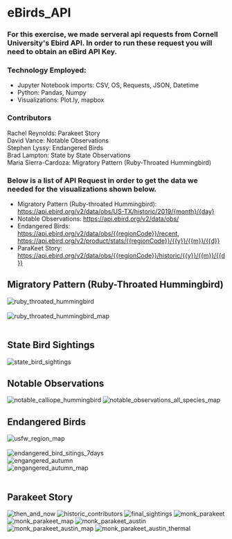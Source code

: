 # eBirds_API

### For this exercise, we made serveral api requests from Cornell University's Ebird API. In order to run these request you will need to obtain an eBird API Key.

### Technology Employed: 
* Jupyter Notebook imports: CSV, OS, Requests, JSON, Datetime
* Python: Pandas, Numpy
* Visualizations: Plot.ly, mapbox

### Contributors
Rachel Reynolds: Parakeet Story<br>
David Vance: Notable Observations<br>
Stephen Lyssy: Endangered Birds<br>
Brad Lampton: State by State Observations<br>
Maria Sierra-Cardoza: Migratory Pattern (Ruby-Throated Hummingbird)<br>

### Below is a list of API Request in order to get the data we needed for the visualizations shown below.
* Migratory Pattern (Ruby-throated Hummingbird): https://api.ebird.org/v2/data/obs/US-TX/historic/2019/{month}/{day}
* Notable Observations: https://api.ebird.org/v2/data/obs/
* Endangered Birds: https://api.ebird.org/v2/data/obs/{{regionCode}}/recent, https://api.ebird.org/v2/product/stats/{{regionCode}}/{{y}}/{{m}}/{{d}}
* ParaKeet Story: https://api.ebird.org/v2/data/obs/{{regionCode}}/historic/{{y}}/{{m}}/{{d}}

## Migratory Pattern (Ruby-Throated Hummingbird)
![ruby_throated_hummingbird](images/ruby_throated_hummingbird.png)
<br>
<br>
![ruby_throated_hummingbird_map](images/ruby_throated_hummingbird_map.png)
<br>
<br>
## State Bird Sightings
![state_bird_sightings](images/state_bird_sightings.png)
## Notable Observations
![notable_calliope_hummingbird](images/notable_calliope_hummingbird.png)
![notable_observations_all_species_map](images/notable_observations_all_species_map.png)
## Endangered Birds
![usfw_region_map](images/usfw_region_map.png)
<br>
<br>
![endangered_bird_sitings_7days](images/endangered_bird_sitings_7days.png)
<br>
![engangered_autumn](images/engangered_autumn.png)
<br>
![engangered_autumn_map](images/engangered_autumn_map.png)
<br>
<br>
## Parakeet Story
![then_and_now](images/then_and_now.png)
![historic_contributors](images/historic_contributors.png)
![final_sightings](images/final_sightings.png)
![monk_parakeet](images/monk_parakeet.png)
![monk_parakeet_map](images/monk_parakeet_map.png)
![monk_parakeet_austin](images/monk_parakeet_austin.png)
![monk_parakeet_austin_map](images/monk_parakeet_austin_map.png)
![monk_parakeet_austin_thermal](images/monk_parakeet_austin_thermal.png)


